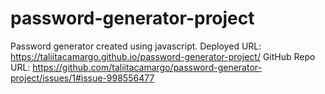 # password-generator-project
Password generator created using javascript. 
Deployed URL: https://taliitacamargo.github.io/password-generator-project/  GitHub Repo URL: https://github.com/taliitacamargo/password-generator-project/issues/1#issue-998556477
